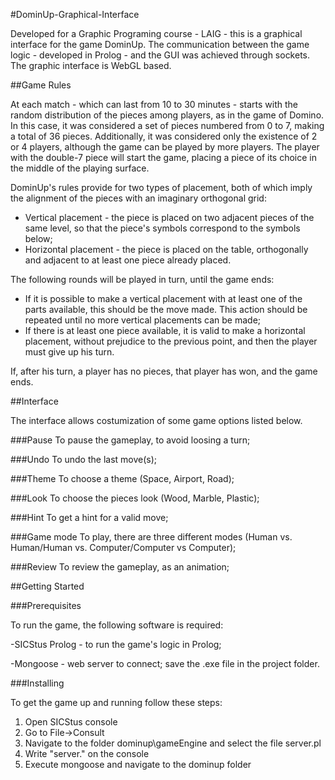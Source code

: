 #DominUp-Graphical-Interface

Developed for a Graphic Programing course - LAIG - this is a graphical interface for the game DominUp. The communication between the game logic - developed in Prolog - and the GUI was achieved through sockets. The graphic interface is WebGL based.

##Game Rules

At each match - which can last from 10 to 30 minutes - starts with the random distribution of the pieces among players, as in the game of Domino. 
In this case, it was considered a set of pieces numbered from 0 to 7, making a total of 36 pieces.
Additionally, it was considered only the existence of 2 or 4 players, although the game can be played by more players.
The player with the double-7 piece will start the game, placing a piece of its choice in the middle of the playing surface.

DominUp's rules provide for two types of placement, both of which imply the alignment of the pieces with an imaginary orthogonal grid:
- Vertical placement - the piece is placed on two adjacent pieces of the same level, so that the piece's symbols correspond to the symbols below;
- Horizontal placement - the piece is placed on the table, orthogonally and adjacent to at least one piece already placed.

The following rounds will be played in turn, until the game ends:
- If it is possible to make a vertical placement with at least one of the parts available, this should be the move made. This action should be repeated until no more vertical placements can be made;
- If there is at least one piece available, it is valid to make a horizontal placement, without prejudice to the previous point, and then the player must give up his turn.

If, after his turn, a player has no pieces, that player has won, and the game ends.

##Interface

The interface allows costumization of some game options listed below.

###Pause
To pause the gameplay, to avoid loosing a turn;

###Undo
To undo the last move(s);

###Theme
To choose a theme (Space, Airport, Road);

###Look
To choose the pieces look (Wood, Marble, Plastic);

###Hint
To get a hint for a valid move;

###Game mode
To play, there are three different modes (Human vs. Human/Human vs. Computer/Computer vs Computer);

###Review
To review the gameplay, as an animation;

##Getting Started

###Prerequisites

To run the game, the following software is required:

-SICStus Prolog - to run the game's logic in Prolog;

-Mongoose - web server to connect; save the .exe file in the project folder.

###Installing

To get the game up and running follow these steps:

1. Open SICStus console
2. Go to File->Consult
3. Navigate to the folder dominup\gameEngine and select the file server.pl
4. Write "server." on the console
5. Execute mongoose and navigate to the dominup folder
